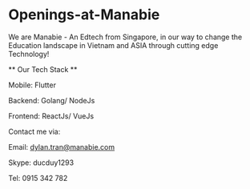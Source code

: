 # Openings-at-Manabie

We are Manabie - An Edtech from Singapore, in our way to change the Education landscape in Vietnam and ASIA through cutting edge Technology!

** Our Tech Stack **

Mobile: Flutter

Backend: Golang/ NodeJs

Frontend: ReactJs/ VueJs

Contact me via:

Email: dylan.tran@manabie.com

Skype: ducduy1293

Tel: 0915 342 782

